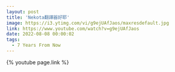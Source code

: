 ```yaml
---
layout: post
title: 'Nekota翻譯器好耶'
image: https://i3.ytimg.com/vi/g9ejUAfJaos/maxresdefault.jpg
link: https://www.youtube.com/watch?v=g9ejUAfJaos
date: 2022-08-08 00:00:02
tags:
  - 7 Years From Now
---
```


{% youtube page.link %}
